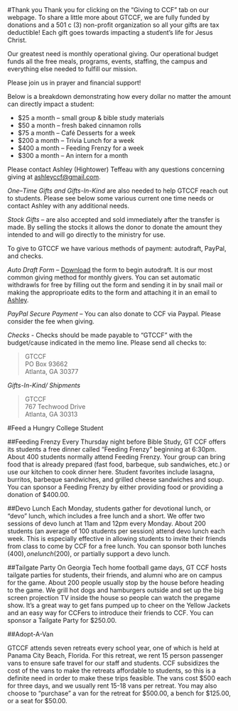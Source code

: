 <object width="500" height="385" ><param name="movie" value="http://www.youtube.com/v/zw-dj7h_54g&#038;rel=0&#038;color1=0xb1b1b1&#038;color2=0xd0d0d0&#038;hl=en_US&#038;feature=player_profilepage&#038;fs=1"></param><param name="allowFullScreen" value="true"></param><param name="allowScriptAccess" value="always"></param><embed src="http://www.youtube.com/v/zw-dj7h_54g&#038;rel=0&#038;color1=0xb1b1b1&#038;color2=0xd0d0d0&#038;hl=en_US&#038;feature=player_profilepage&#038;fs=1" type="application/x-shockwave-flash" allowfullscreen="true" allowScriptAccess="always" width="500" height="385"></embed></object>

#Thank you
Thank you for clicking on the “Giving to CCF” tab on our webpage. To share a little more about GTCCF, we are fully funded by donations and a 501 c (3) non-profit organization so all your gifts are tax deductible! Each gift goes towards impacting a student’s life for Jesus Christ.

Our greatest need is monthly operational giving. Our operational budget funds all the free meals, programs, events, staffing, the campus and everything else needed to fulfill our mission.

Please join us in prayer and financial support!

Below is a breakdown demonstrating how every dollar no matter the amount can directly impact a student:

* $25 a month – small group & bible study materials
* $50 a month – fresh baked cinnamon rolls
* $75 a month – Café Desserts for a week
* $200 a month – Trivia Lunch for a week
* $400 a month – Feeding Frenzy for a week
* $300 a month – An intern for a month

Please contact Ashley (Hightower) Teffeau with any questions concerning giving at ashleyccf@gmail.com.

*One–Time Gifts and Gifts-In-Kind* are also needed to help GTCCF reach out to students. Please see below some various current one time needs or contact Ashley with any additional needs.

*Stock Gifts* – are also accepted and sold immediately after the transfer is made. By selling the stocks it allows the donor to donate the amount they intended to and will go directly to the ministry for use.

To give to GTCCF we have various methods of payment: autodraft, PayPal, and checks.

*Auto Draft Form* – [Download](http://gtccf.org/wp-content/uploads/2012/09/CCF-Autodraft-Form-Operational.doc) the form to begin autodraft. It is our most common giving method for monthly givers. You can set automatic withdrawls for free by filling out the form and sending it in by snail mail or making the approprioate edits to the form and attaching it in an email to [Ashley](ashley@gtccf.org).

*PayPal Secure Payment* – You can also donate to CCF via Paypal. Please consider the fee when giving.

*Checks* - Checks should be made payable to “GTCCF” with the budget/cause indicated in the memo line. Please send all checks to:

>GTCCF  
>PO Box 93662  
>Atlanta, GA 30377  

*Gifts-In-Kind/ Shipments*

>GTCCF  
>767 Techwood Drive  
>Atlanta, GA 30313  

#Feed a Hungry College Student

##Feeding Frenzy
Every Thursday night before Bible Study, GT CCF offers its students a free dinner called “Feeding Frenzy” beginning at 6:30pm. About 400 students normally attend Feeding Frenzy. Your group can bring food that is already prepared (fast food, barbeque, sub sandwiches, etc.) or use our kitchen to cook dinner here. Student favorites include lasagna, burritos, barbeque sandwiches, and grilled cheese sandwiches and soup. You can sponsor a Feeding Frenzy by either providing food or providing a donation of $400.00.

##Devo Lunch
Each Monday, students gather for devotional lunch, or “devo” lunch, which includes a free lunch and a short. We offer two sessions of devo lunch at 11am and 12pm every Monday. About 200 students (an average of 100 students per session) attend devo lunch each week. This is especially effective in allowing students to invite their friends from class to come by CCF for a free lunch. You can sponsor both lunches ($400), one lunch ($200), or partially support a devo lunch.

##Tailgate Party
On Georgia Tech home football game days, GT CCF hosts tailgate parties for students, their friends, and alumni who are on campus for the game. About 200 people usually stop by the house before heading to the game. We grill hot dogs and hamburgers outside and set up the big screen projection TV inside the house so people can watch the pregame show. It’s a great way to get fans pumped up to cheer on the Yellow Jackets and an easy way for CCFers to introduce their friends to CCF. You can sponsor a Tailgate Party for $250.00.

##Adopt-A-Van

GTCCF attends seven retreats every school year, one of which is held at Panama City Beach, Florida. For this retreat, we rent 15 person passenger vans to ensure safe travel for our staff and students. CCF subsidizes the cost of the vans to make the retreats affordable to students, so this is a definite need in order to make these trips feasible. The vans cost $500 each for three days, and we usually rent 15-18 vans per retreat. You may also choose to “purchase” a van for the retreat for $500.00, a bench for $125.00, or a seat for $50.00.
